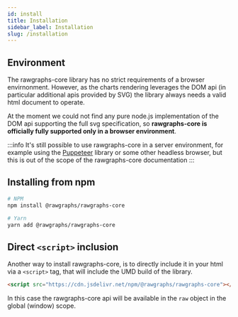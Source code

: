 ```yaml
---
id: install
title: Installation
sidebar_label: Installation
slug: /installation
---
```


## Environment

The rawgraphs-core library has no strict requirements of a browser envirnonment.
However, as the charts rendering leverages the DOM api (in particular additional apis provided by SVG) the library always needs a valid html document to operate. 

At the moment we could not find any pure node.js implementation of the DOM api supporting the full svg specification, so **rawgraphs-core is officially fully supported only in a browser environment**.

:::info
It's still possible to use rawgraphs-core in a server environment, for example using the [Puppeteer](https://pptr.dev/) library or some other headless browser, but this is out of the scope of the rawgraphs-core documentation
:::


## Installing from npm

```bash
# NPM
npm install @rawgraphs/rawgraphs-core

# Yarn
yarn add @rawgraphs/rawgraphs-core
```


## Direct `<script>` inclusion

Another way to install rawgraphs-core, is to directly include it in your html via a `<script>` tag, that will include the UMD build of the library.

```html
<script src="https://cdn.jsdelivr.net/npm/@rawgraphs/rawgraphs-core"></script>
```

In this case the rawgraphs-core api will be available in the `raw` object in the global (window) scope.